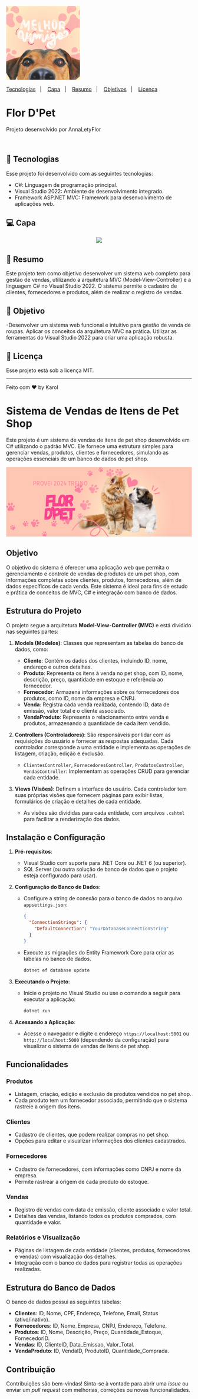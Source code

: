 <div display="flex" justify-content="center">
<img width="200px" src="wwwroot/lib/PROVEI2024-Icon.png">
<p>
  <a href="#-tecnologias">Tecnologias</a>&nbsp;&nbsp;&nbsp;|&nbsp;&nbsp;&nbsp;
  <a href="#-capa">Capa</a>&nbsp;&nbsp;&nbsp;|&nbsp;&nbsp;&nbsp;
  <a href="#-resumo">Resumo</a>&nbsp;&nbsp;&nbsp;|&nbsp;&nbsp;&nbsp;
  <a href="#-objetivo">Objetivos</a>&nbsp;&nbsp;&nbsp;|&nbsp;&nbsp;&nbsp;
  <a href="#memo-licença">Licença</a>
</p>

</div>
<h1> Flor D'Pet </h1>

<p>
Projeto desenvolvido por AnnaLetyFlor <br/>
</p>






<br>



## 🚀 Tecnologias

Esse projeto foi desenvolvido com as seguintes tecnologias:

- C#: Linguagem de programação principal.
- Visual Studio 2022: Ambiente de desenvolvimento integrado.
- Framework ASP.NET MVC: Framework para desenvolvimento de aplicações web.

## 💻 Capa

<p align="center">
<img src="wwwroot/lib/BannerKlothes.png">
</p>


## 📖 Resumo

Este projeto tem como objetivo desenvolver um sistema web completo para gestão de vendas, utilizando a arquitetura MVC (Model-View-Controller) e a linguagem C# no Visual Studio 2022. O sistema permite o cadastro de clientes, fornecedores e produtos, além de realizar o registro de vendas.


## 🔗 Objetivo

-Desenvolver um sistema web funcional e intuitivo para gestão de venda de roupas.
Aplicar os conceitos da arquitetura MVC na prática.
Utilizar as ferramentas do Visual Studio 2022 para criar uma aplicação robusta.

## :memo: Licença

Esse projeto está sob a licença MIT.

---

Feito com ♥ by Karol 


# Sistema de Vendas de Itens de Pet Shop

Este projeto é um sistema de vendas de itens de pet shop desenvolvido em C# utilizando o padrão MVC. Ele fornece uma estrutura simples para gerenciar vendas, produtos, clientes e fornecedores, simulando as operações essenciais de um banco de dados de pet shop.

<img src="wwwroot/lib/Provei2024-banner.png">

## Objetivo

O objetivo do sistema é oferecer uma aplicação web que permita o gerenciamento e controle de vendas de produtos de um pet shop, com informações completas sobre clientes, produtos, fornecedores, além de dados específicos de cada venda. Este sistema é ideal para fins de estudo e prática de conceitos de MVC, C# e integração com banco de dados.

## Estrutura do Projeto

O projeto segue a arquitetura **Model-View-Controller (MVC)** e está dividido nas seguintes partes:

1. **Models (Modelos)**: Classes que representam as tabelas do banco de dados, como:
   - **Cliente**: Contém os dados dos clientes, incluindo ID, nome, endereço e outros detalhes.
   - **Produto**: Representa os itens à venda no pet shop, com ID, nome, descrição, preço, quantidade em estoque e referência ao fornecedor.
   - **Fornecedor**: Armazena informações sobre os fornecedores dos produtos, como ID, nome da empresa e CNPJ.
   - **Venda**: Registra cada venda realizada, contendo ID, data de emissão, valor total e o cliente associado.
   - **VendaProduto**: Representa o relacionamento entre venda e produtos, armazenando a quantidade de cada item vendido.

2. **Controllers (Controladores)**: São responsáveis por lidar com as requisições do usuário e fornecer as respostas adequadas. Cada controlador corresponde a uma entidade e implementa as operações de listagem, criação, edição e exclusão.
   - `ClientesController`, `FornecedoresController`, `ProdutosController`, `VendasController`: Implementam as operações CRUD para gerenciar cada entidade.

3. **Views (Visões)**: Definem a interface do usuário. Cada controlador tem suas próprias visões que fornecem páginas para exibir listas, formulários de criação e detalhes de cada entidade.
   - As visões são divididas para cada entidade, com arquivos `.cshtml` para facilitar a renderização dos dados.

## Instalação e Configuração

1. **Pré-requisitos**:
   - Visual Studio com suporte para .NET Core ou .NET 6 (ou superior).
   - SQL Server (ou outra solução de banco de dados que o projeto esteja configurado para usar).

2. **Configuração do Banco de Dados**:
   - Configure a string de conexão para o banco de dados no arquivo `appsettings.json`:
     ```json
     {
       "ConnectionStrings": {
         "DefaultConnection": "YourDatabaseConnectionString"
       }
     }
     ```
   - Execute as migrações do Entity Framework Core para criar as tabelas no banco de dados.
     ```bash
     dotnet ef database update
     ```

3. **Executando o Projeto**:
   - Inicie o projeto no Visual Studio ou use o comando a seguir para executar a aplicação:
     ```bash
     dotnet run
     ```

4. **Acessando a Aplicação**:
   - Acesse o navegador e digite o endereço `https://localhost:5001` ou `http://localhost:5000` (dependendo da configuração) para visualizar o sistema de vendas de itens de pet shop.

## Funcionalidades

### Produtos

- Listagem, criação, edição e exclusão de produtos vendidos no pet shop.
- Cada produto tem um fornecedor associado, permitindo que o sistema rastreie a origem dos itens.

### Clientes

- Cadastro de clientes, que podem realizar compras no pet shop.
- Opções para editar e visualizar informações dos clientes cadastrados.

### Fornecedores

- Cadastro de fornecedores, com informações como CNPJ e nome da empresa.
- Permite rastrear a origem de cada produto do estoque.

### Vendas

- Registro de vendas com data de emissão, cliente associado e valor total.
- Detalhes das vendas, listando todos os produtos comprados, com quantidade e valor.

### Relatórios e Visualização

- Páginas de listagem de cada entidade (clientes, produtos, fornecedores e vendas) com visualização dos detalhes.
- Integração com o banco de dados para registrar todas as operações realizadas.

## Estrutura do Banco de Dados

O banco de dados possui as seguintes tabelas:

- **Clientes**: ID, Nome, CPF, Endereço, Telefone, Email, Status (ativo/inativo).
- **Fornecedores**: ID, Nome_Empresa, CNPJ, Endereço, Telefone.
- **Produtos**: ID, Nome, Descrição, Preço, Quantidade_Estoque, FornecedorID.
- **Vendas**: ID, ClienteID, Data_Emissao, Valor_Total.
- **VendaProduto**: ID, VendaID, ProdutoID, Quantidade_Comprada.

## Contribuição

Contribuições são bem-vindas! Sinta-se à vontade para abrir uma _issue_ ou enviar um _pull request_ com melhorias, correções ou novas funcionalidades.
